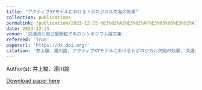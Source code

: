 ```yaml
---
title: "アクティブXYモデルにおけるトポロジカル欠陥の効果"
collection: publications
permalink: /publication/2023-12-25-%E3%82%A2%E3%82%AF%E3%83%86%E3%82%A3%E3%83%96XY%E3%83%A2%E3%83%87%E3%83%AB%E3%81%AB%E3%81%8A%E3%81%91%E3%82%8B%E3%83%88%E3%83%9D%E3%83%AD%E3%82%B8%E3%82%AB%E3%83%AB
date: 2023-12-25
venue: '交通流と自己駆動粒子系のシンポジウム論文集'
refereed: 'True'
paperurl: 'https://dx.doi.org/'
citation: '井上駿、湯川諭, アクティブXYモデルにおけるトポロジカル欠陥の効果, 交通流と自己駆動粒子系のシンポジウム論文集, <b>29</b>, 25, (2023)'
---
```


Author(s): 井上駿、湯川諭


<a href='https://dx.doi.org/'>Download paper here</a>
